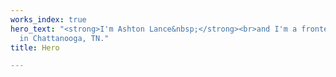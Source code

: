 ```yaml
---
works_index: true
hero_text: "<strong>I'm Ashton Lance&nbsp;</strong><br>and I'm a frontend developer
  in Chattanooga, TN."
title: Hero

---
```

<Hero :text="$page.frontmatter.hero_text" />
<WorksList />